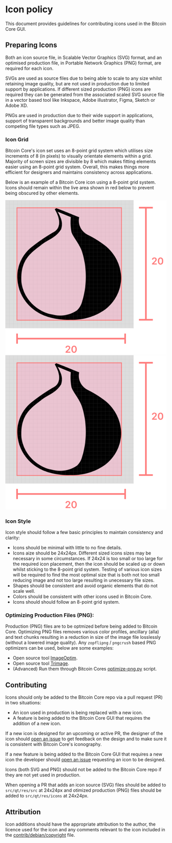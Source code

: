 # Icon policy
This document provides guidelines for contributing icons used in the Bitcoin Core GUI.



## Preparing Icons
Both an icon source file, in Scalable Vector Graphics (SVG) format, and an optimised production file, in Portable Network Graphics (PNG) format, are required for 
each icon.

SVGs are used as source files due to being able to scale to any size whilst retaining image quality, but are not used in production due to limited support by 
applications. If different sized production (PNG) icons are required they can be generated from the associated scaled SVG source file in a vector based tool like 
Inkspace, Adobe illustrator, Figma, Sketch or Adobe XD.

PNGs are used in production due to their wide support in applications, support of transparent backgrounds and better image quality than competing file types 
such as JPEG.

### Icon Grid
Bitcoin Core's icon set uses an 8-point grid system which utilises size increments of 8 (in pixels) to visually orientate elements within a grid. Majority of screen sizes are divisible by 8 which makes fitting elements easier using an 8-point grid system. Overall, this makes things more efficient for designers and maintains consistency across applications. 

Below is an example of a Bitcoin Core icon using a 8-point grid system. Icons should remain within the live area shown in red below to prevent being obscured by other elements.

![](https://github.com/Bosch-0/Project-Muggle/blob/master/assets/images/Icon_grid.svg) 
![](https://github.com/Bosch-0/Project-Muggle/blob/master/assets/images/Icon_grid.svg)

### Icon Style
Icon style should follow a few basic principles to maintain consistency and clarity:

- Icons should be minimal with little to no fine details. 
- Icons aize should be 24x24px. Different sized icons sizes may be necessary in some circumstances. If 24x24 is too small or too large for the required icon placement, then the icon should be scaled up or down whilst sticking to the 8-point grid system. Testing of various icon sizes will be required to find the most optimal size that is both not too small reducing image and not too large resulting in unecessary file sizes.
- Shapes should be consistent and avoid organic elements that do not scale well.
- Colors should be consistent with other icons used in Bitcoin Core. 
- Icons should should follow an 8-point grid system.


### Optimizing Production Files (PNG): 
Production (PNG) files are to be optmized before being added to Bitcoin Core. Optimizing PNG files removes various color profiles, ancillary (alla) and text chunks resulting in a reduction in size of the image file losslessly (without a lowered image quality). Any `zopflipng` / `pngcrush` based PNG optimizers can be used, below are some examples:

- Open source tool [ImageOptim](https://imageoptim.com/api).
- Open source tool [Trimage](https://trimage.org/).
- (Advanced) Run them through Bitcoin Cores [optimize-png.py](https://github.com/bitcoin-core/bitcoin-maintainer-tools/blob/master/optimise-pngs.py) script.



## Contributing
Icons should only be added to the Bitcoin Core repo via a pull request (PR) in two situations:

- An icon used in production is being replaced with a new icon.
- A feature is being added to the Bitcoin Core GUI that requires the addition of a new icon.

If a new icon is designed for an upcoming or active PR, the designer of the icon should [open an issue](https://github.com/bitcoin-core/gui/issues/new/choose) to get feedback on the design and to make sure it is consistent with Bitcoin Core's iconography.

If a new feature is being added to the Bitcoin Core GUI that requires a new icon the developer should [open an issue](https://github.com/bitcoin-core/gui/issues/new/choose) requesting an icon to be designed. 

Icons (both SVG and PNG) should not be added to the Bitcoin Core repo if they are not yet used in production.

When opening a PR that adds an icon source (SVG) files should be added to `src/qt/res/src` at 24x24px and otimized production (PNG) files should be added to `src/qt/res/icons` at 24x24px. 



## Attribution 
Icon additions should have the appropriate attribution to the author, the licence used for the icon and any comments relevant to the icon included in the 
[contrib/debian/copyright](https://github.com/bitcoin-core/gui/blob/master/contrib/debian/copyright) file.
